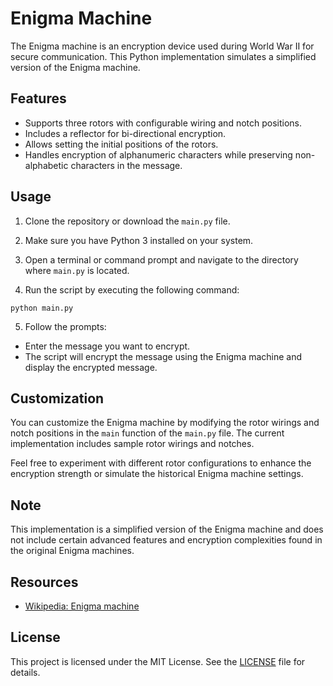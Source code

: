 # Enigma Machine

The Enigma machine is an encryption device used during World War II for secure communication. This Python implementation simulates a simplified version of the Enigma machine.

## Features

- Supports three rotors with configurable wiring and notch positions.
- Includes a reflector for bi-directional encryption.
- Allows setting the initial positions of the rotors.
- Handles encryption of alphanumeric characters while preserving non-alphabetic characters in the message.

## Usage

1. Clone the repository or download the `main.py` file.

2. Make sure you have Python 3 installed on your system.

3. Open a terminal or command prompt and navigate to the directory where `main.py` is located.

4. Run the script by executing the following command:

```
python main.py
```


5. Follow the prompts:
- Enter the message you want to encrypt.
- The script will encrypt the message using the Enigma machine and display the encrypted message.

## Customization

You can customize the Enigma machine by modifying the rotor wirings and notch positions in the `main` function of the `main.py` file. The current implementation includes sample rotor wirings and notches.

Feel free to experiment with different rotor configurations to enhance the encryption strength or simulate the historical Enigma machine settings.

## Note

This implementation is a simplified version of the Enigma machine and does not include certain advanced features and encryption complexities found in the original Enigma machines.

## Resources

- [Wikipedia: Enigma machine](https://en.wikipedia.org/wiki/Enigma_machine)

## License

This project is licensed under the MIT License. See the [LICENSE](./LICENSE) file for details.
